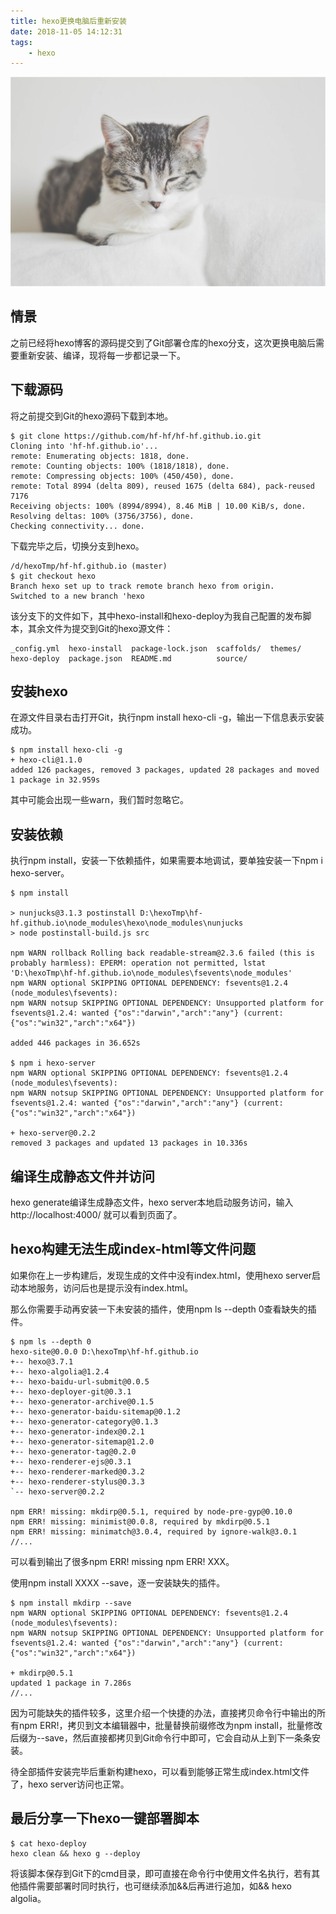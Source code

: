 ```yaml
---
title: hexo更换电脑后重新安装
date: 2018-11-05 14:12:31
tags:
    - hexo
---
```


![homePage](/upload/homePage/20181105161102.jpg)
<!--more-->

## 情景
之前已经将hexo博客的源码提交到了Git部署仓库的hexo分支，这次更换电脑后需要重新安装、编译，现将每一步都记录一下。

## 下载源码
将之前提交到Git的hexo源码下载到本地。

```
$ git clone https://github.com/hf-hf/hf-hf.github.io.git
Cloning into 'hf-hf.github.io'...
remote: Enumerating objects: 1818, done.
remote: Counting objects: 100% (1818/1818), done.
remote: Compressing objects: 100% (450/450), done.
remote: Total 8994 (delta 809), reused 1675 (delta 684), pack-reused 7176
Receiving objects: 100% (8994/8994), 8.46 MiB | 10.00 KiB/s, done.
Resolving deltas: 100% (3756/3756), done.
Checking connectivity... done.
```

下载完毕之后，切换分支到hexo。

```
/d/hexoTmp/hf-hf.github.io (master)
$ git checkout hexo
Branch hexo set up to track remote branch hexo from origin.
Switched to a new branch 'hexo
```

该分支下的文件如下，其中hexo-install和hexo-deploy为我自己配置的发布脚本，其余文件为提交到Git的hexo源文件：

```
_config.yml  hexo-install  package-lock.json  scaffolds/  themes/
hexo-deploy  package.json  README.md          source/
```

## 安装hexo
在源文件目录右击打开Git，执行npm install hexo-cli -g，输出一下信息表示安装成功。

```
$ npm install hexo-cli -g
+ hexo-cli@1.1.0
added 126 packages, removed 3 packages, updated 28 packages and moved 1 package in 32.959s
```

其中可能会出现一些warn，我们暂时忽略它。

## 安装依赖
执行npm install，安装一下依赖插件，如果需要本地调试，要单独安装一下npm i hexo-server。

```
$ npm install

> nunjucks@3.1.3 postinstall D:\hexoTmp\hf-hf.github.io\node_modules\hexo\node_modules\nunjucks
> node postinstall-build.js src

npm WARN rollback Rolling back readable-stream@2.3.6 failed (this is probably harmless): EPERM: operation not permitted, lstat 'D:\hexoTmp\hf-hf.github.io\node_modules\fsevents\node_modules'
npm WARN optional SKIPPING OPTIONAL DEPENDENCY: fsevents@1.2.4 (node_modules\fsevents):
npm WARN notsup SKIPPING OPTIONAL DEPENDENCY: Unsupported platform for fsevents@1.2.4: wanted {"os":"darwin","arch":"any"} (current: {"os":"win32","arch":"x64"})

added 446 packages in 36.652s

$ npm i hexo-server
npm WARN optional SKIPPING OPTIONAL DEPENDENCY: fsevents@1.2.4 (node_modules\fsevents):
npm WARN notsup SKIPPING OPTIONAL DEPENDENCY: Unsupported platform for fsevents@1.2.4: wanted {"os":"darwin","arch":"any"} (current: {"os":"win32","arch":"x64"})

+ hexo-server@0.2.2
removed 3 packages and updated 13 packages in 10.336s
```

## 编译生成静态文件并访问
hexo generate编译生成静态文件，hexo server本地启动服务访问，输入http://localhost:4000/ 就可以看到页面了。

## hexo构建无法生成index-html等文件问题
如果你在上一步构建后，发现生成的文件中没有index.html，使用hexo server启动本地服务，访问后也是提示没有index.html。

那么你需要手动再安装一下未安装的插件，使用npm ls --depth 0查看缺失的插件。

```
$ npm ls --depth 0
hexo-site@0.0.0 D:\hexoTmp\hf-hf.github.io
+-- hexo@3.7.1
+-- hexo-algolia@1.2.4
+-- hexo-baidu-url-submit@0.0.5
+-- hexo-deployer-git@0.3.1
+-- hexo-generator-archive@0.1.5
+-- hexo-generator-baidu-sitemap@0.1.2
+-- hexo-generator-category@0.1.3
+-- hexo-generator-index@0.2.1
+-- hexo-generator-sitemap@1.2.0
+-- hexo-generator-tag@0.2.0
+-- hexo-renderer-ejs@0.3.1
+-- hexo-renderer-marked@0.3.2
+-- hexo-renderer-stylus@0.3.3
`-- hexo-server@0.2.2

npm ERR! missing: mkdirp@0.5.1, required by node-pre-gyp@0.10.0
npm ERR! missing: minimist@0.0.8, required by mkdirp@0.5.1
npm ERR! missing: minimatch@3.0.4, required by ignore-walk@3.0.1
//...
```

可以看到输出了很多npm ERR! missing npm ERR! XXX。

使用npm install XXXX --save，逐一安装缺失的插件。

```
$ npm install mkdirp --save
npm WARN optional SKIPPING OPTIONAL DEPENDENCY: fsevents@1.2.4 (node_modules\fsevents):
npm WARN notsup SKIPPING OPTIONAL DEPENDENCY: Unsupported platform for fsevents@1.2.4: wanted {"os":"darwin","arch":"any"} (current: {"os":"win32","arch":"x64"})

+ mkdirp@0.5.1
updated 1 package in 7.286s
//...
```

因为可能缺失的插件较多，这里介绍一个快捷的办法，直接拷贝命令行中输出的所有npm ERR!，拷贝到文本编辑器中，批量替换前缀修改为npm install，批量修改后缀为--save，然后直接都拷贝到Git命令行中即可，它会自动从上到下一条条安装。

待全部插件安装完毕后重新构建hexo，可以看到能够正常生成index.html文件了，hexo server访问也正常。

## 最后分享一下hexo一键部署脚本

```
$ cat hexo-deploy
hexo clean && hexo g --deploy
```

将该脚本保存到Git下的cmd目录，即可直接在命令行中使用文件名执行，若有其他插件需要部署时同时执行，也可继续添加&&后再进行追加，如&& hexo algolia。
